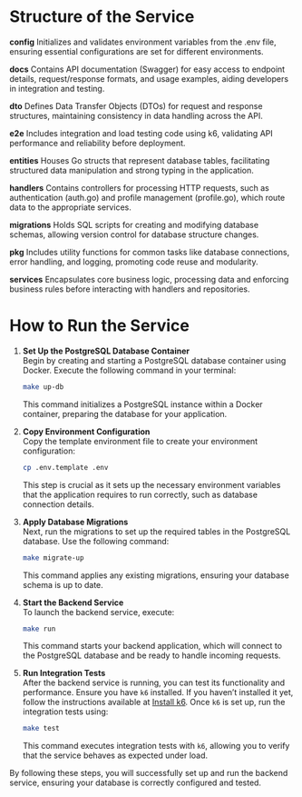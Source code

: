 # Structure of the Service

**config**
Initializes and validates environment variables from the .env file, ensuring essential configurations are set for different environments.

**docs**
Contains API documentation (Swagger) for easy access to endpoint details, request/response formats, and usage examples, aiding developers in integration and testing.

**dto**
Defines Data Transfer Objects (DTOs) for request and response structures, maintaining consistency in data handling across the API.

**e2e**
Includes integration and load testing code using k6, validating API performance and reliability before deployment.

**entities**
Houses Go structs that represent database tables, facilitating structured data manipulation and strong typing in the application.

**handlers**
Contains controllers for processing HTTP requests, such as authentication (auth.go) and profile management (profile.go), which route data to the appropriate services.

**migrations**
Holds SQL scripts for creating and modifying database schemas, allowing version control for database structure changes.

**pkg**
Includes utility functions for common tasks like database connections, error handling, and logging, promoting code reuse and modularity.

**services**
Encapsulates core business logic, processing data and enforcing business rules before interacting with handlers and repositories.

# How to Run the Service

1. **Set Up the PostgreSQL Database Container**  
   Begin by creating and starting a PostgreSQL database container using Docker. Execute the following command in your terminal:

   ```bash
   make up-db
   ```

   This command initializes a PostgreSQL instance within a Docker container, preparing the database for your application.

2. **Copy Environment Configuration**  
   Copy the template environment file to create your environment configuration:

   ```bash
   cp .env.template .env
   ```

   This step is crucial as it sets up the necessary environment variables that the application requires to run correctly, such as database connection details.

3. **Apply Database Migrations**  
   Next, run the migrations to set up the required tables in the PostgreSQL database. Use the following command:

   ```bash
   make migrate-up
   ```

   This command applies any existing migrations, ensuring your database schema is up to date.

4. **Start the Backend Service**  
   To launch the backend service, execute:

   ```bash
   make run
   ```

   This command starts your backend application, which will connect to the PostgreSQL database and be ready to handle incoming requests.

5. **Run Integration Tests**  
   After the backend service is running, you can test its functionality and performance. Ensure you have `k6` installed. If you haven’t installed it yet, follow the instructions available at [Install k6](https://grafana.com/docs/k6/latest/set-up/install-k6/). Once `k6` is set up, run the integration tests using:

   ```bash
   make test
   ```

   This command executes integration tests with `k6`, allowing you to verify that the service behaves as expected under load.

By following these steps, you will successfully set up and run the backend service, ensuring your database is correctly configured and tested.